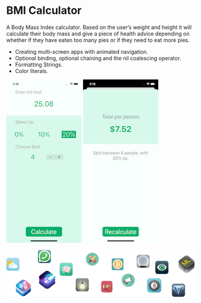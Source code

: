 
#  BMI Calculator

A Body Mass Index calculator. Based on the user’s weight and height it will calculate their body mass and give a piece of health advice depending on whether if they have eaten too many pies or if they need to eat more pies. 


* Creating multi-screen apps with animated navigation.
* Optional binding, optional chaining and the nil coalescing operator.
* Formatting Strings. 
* Color literals.

![form page](Documentation/formPage.png)
![result page](Documentation/resultPage.png)

![End Banner](Documentation/readme-end-banner.png)
